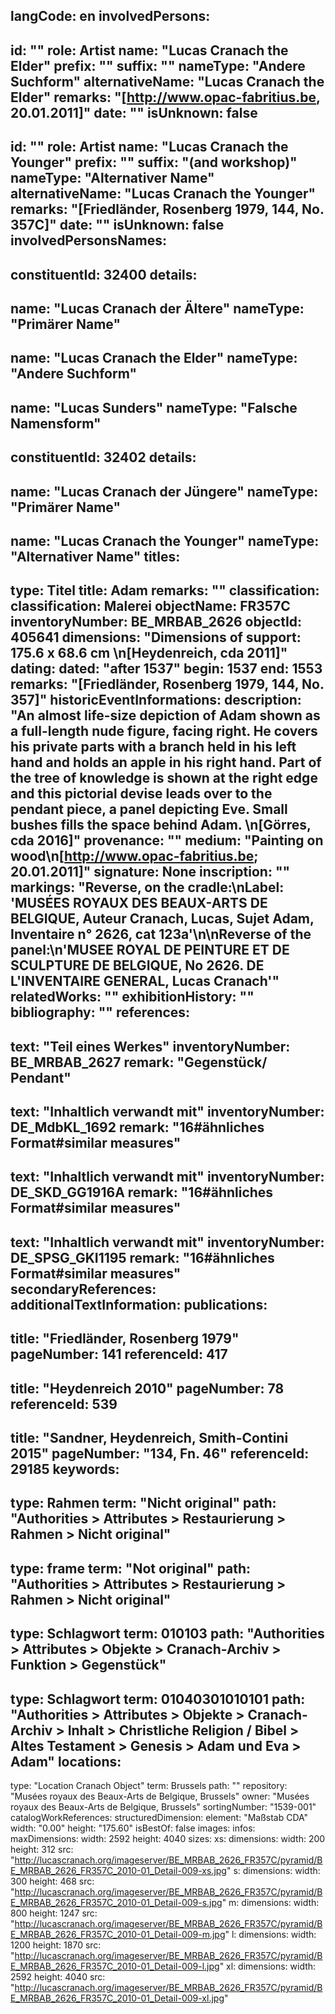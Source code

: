langCode: en
involvedPersons: 
 - 
   id: ""
  role: Artist
  name: "Lucas Cranach the Elder"
  prefix: ""
  suffix: ""
  nameType: "Andere Suchform"
  alternativeName: "Lucas Cranach the Elder"
  remarks: "[http://www.opac-fabritius.be, 20.01.2011]"
  date: ""
  isUnknown: false
 - 
   id: ""
  role: Artist
  name: "Lucas Cranach the Younger"
  prefix: ""
  suffix: "(and workshop)"
  nameType: "Alternativer Name"
  alternativeName: "Lucas Cranach the Younger"
  remarks: "[Friedländer, Rosenberg 1979, 144, No. 357C]"
  date: ""
  isUnknown: false
involvedPersonsNames: 
 - 
   constituentId: 32400
  details: 
   - 
   name: "Lucas Cranach der Ältere"
    nameType: "Primärer Name"
   - 
   name: "Lucas Cranach the Elder"
    nameType: "Andere Suchform"
   - 
   name: "Lucas Sunders"
    nameType: "Falsche Namensform"
 - 
   constituentId: 32402
  details: 
   - 
   name: "Lucas Cranach der Jüngere"
    nameType: "Primärer Name"
   - 
   name: "Lucas Cranach the Younger"
    nameType: "Alternativer Name"
titles: 
 - 
   type: Titel
  title: Adam
  remarks: ""
classification: 
 classification: Malerei
objectName: FR357C
inventoryNumber: BE_MRBAB_2626
objectId: 405641
dimensions: "Dimensions of support: 175.6 x 68.6 cm \n[Heydenreich, cda 2011]"
dating: 
 dated: "after 1537"
 begin: 1537
 end: 1553
 remarks: "[Friedländer, Rosenberg 1979, 144, No. 357]"
 historicEventInformations: 
description: "An almost life-size depiction of Adam shown as a full-length nude figure, facing right. He covers his private parts with a branch held in his left hand and holds an apple in his right hand. Part of the tree of knowledge is shown at the right edge and this pictorial devise leads over to the pendant piece, a panel depicting Eve. Small bushes fills the space behind Adam.  \n[Görres, cda 2016]"
provenance: ""
medium: "Painting on wood\n[http://www.opac-fabritius.be; 20.01.2011]"
signature: None
inscription: ""
markings: "Reverse, on the cradle:\nLabel: 'MUSÉES ROYAUX DES BEAUX-ARTS DE BELGIQUE, Auteur  Cranach, Lucas, Sujet  Adam, Inventaire n° 2626, cat 123a'\n\nReverse of the panel:\n'MUSEE ROYAL DE PEINTURE ET DE  SCULPTURE DE BELGIQUE, No 2626. DE L'INVENTAIRE GENERAL, Lucas Cranach'"
relatedWorks: ""
exhibitionHistory: ""
bibliography: ""
references: 
 - 
   text: "Teil eines Werkes"
  inventoryNumber: BE_MRBAB_2627
  remark: "Gegenstück/ Pendant"
 - 
   text: "Inhaltlich verwandt mit"
  inventoryNumber: DE_MdbKL_1692
  remark: "16#ähnliches Format#similar measures"
 - 
   text: "Inhaltlich verwandt mit"
  inventoryNumber: DE_SKD_GG1916A
  remark: "16#ähnliches Format#similar measures"
 - 
   text: "Inhaltlich verwandt mit"
  inventoryNumber: DE_SPSG_GKI1195
  remark: "16#ähnliches Format#similar measures"
secondaryReferences: 
additionalTextInformation: 
publications: 
 - 
   title: "Friedländer, Rosenberg 1979"
  pageNumber: 141
  referenceId: 417
 - 
   title: "Heydenreich 2010"
  pageNumber: 78
  referenceId: 539
 - 
   title: "Sandner, Heydenreich, Smith-Contini 2015"
  pageNumber: "134, Fn. 46"
  referenceId: 29185
keywords: 
 - 
   type: Rahmen
  term: "Nicht original"
  path: "Authorities > Attributes > Restaurierung > Rahmen > Nicht original"
 - 
   type: frame
  term: "Not original"
  path: "Authorities > Attributes > Restaurierung > Rahmen > Nicht original"
 - 
   type: Schlagwort
  term: 010103
  path: "Authorities > Attributes > Objekte > Cranach-Archiv > Funktion > Gegenstück"
 - 
   type: Schlagwort
  term: 01040301010101
  path: "Authorities > Attributes > Objekte > Cranach-Archiv > Inhalt > Christliche Religion / Bibel > Altes Testament > Genesis > Adam und Eva > Adam"
locations: 
 - 
   type: "Location Cranach Object"
  term: Brussels
  path: ""
repository: "Musées royaux des Beaux-Arts de Belgique, Brussels"
owner: "Musées royaux des Beaux-Arts de Belgique, Brussels"
sortingNumber: "1539-001"
catalogWorkReferences: 
structuredDimension: 
 element: "Maßstab CDA"
 width: "0.00"
 height: "175.60"
isBestOf: false
images: 
 infos: 
  maxDimensions: 
   width: 2592
   height: 4040
 sizes: 
  xs: 
   dimensions: 
    width: 200
    height: 312
   src: "http://lucascranach.org/imageserver/BE_MRBAB_2626_FR357C/pyramid/BE_MRBAB_2626_FR357C_2010-01_Detail-009-xs.jpg"
  s: 
   dimensions: 
    width: 300
    height: 468
   src: "http://lucascranach.org/imageserver/BE_MRBAB_2626_FR357C/pyramid/BE_MRBAB_2626_FR357C_2010-01_Detail-009-s.jpg"
  m: 
   dimensions: 
    width: 800
    height: 1247
   src: "http://lucascranach.org/imageserver/BE_MRBAB_2626_FR357C/pyramid/BE_MRBAB_2626_FR357C_2010-01_Detail-009-m.jpg"
  l: 
   dimensions: 
    width: 1200
    height: 1870
   src: "http://lucascranach.org/imageserver/BE_MRBAB_2626_FR357C/pyramid/BE_MRBAB_2626_FR357C_2010-01_Detail-009-l.jpg"
  xl: 
   dimensions: 
    width: 2592
    height: 4040
   src: "http://lucascranach.org/imageserver/BE_MRBAB_2626_FR357C/pyramid/BE_MRBAB_2626_FR357C_2010-01_Detail-009-xl.jpg"
